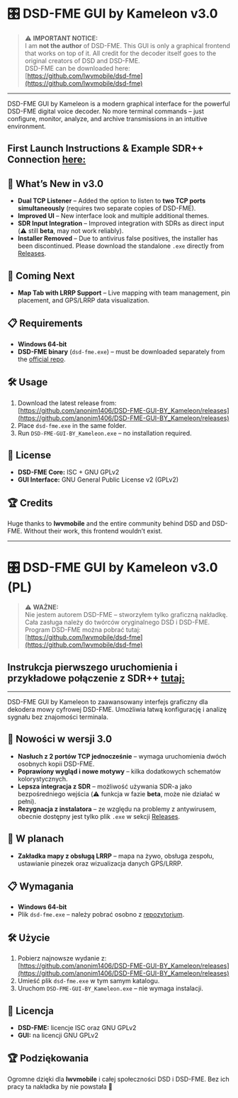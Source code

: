 # 🎛️ DSD-FME GUI by Kameleon v3.0

> ⚠️ **IMPORTANT NOTICE:**  
> I am **not the author** of DSD-FME. This GUI is only a graphical frontend that works on top of it. All credit for the decoder itself goes to the original creators of DSD and DSD-FME.  
> DSD-FME can be downloaded here: [https://github.com/lwvmobile/dsd-fme](https://github.com/lwvmobile/dsd-fme)

---

DSD-FME GUI by Kameleon is a modern graphical interface for the powerful DSD-FME digital voice decoder. No more terminal commands – just configure, monitor, analyze, and archive transmissions in an intuitive environment.

## First Launch Instructions & Example SDR++ Connection [here:](https://github.com/anonim1406/DSD-FME-GUI-BY_Kameleon/blob/main/instruction.md)

## 🚀 What’s New in v3.0
- **Dual TCP Listener** – Added the option to listen to **two TCP ports simultaneously** (requires two separate copies of DSD-FME).  
- **Improved UI** – New interface look and multiple additional themes.  
- **SDR Input Integration** – Improved integration with SDRs as direct input (⚠️ still **beta**, may not work reliably).  
- **Installer Removed** – Due to antivirus false positives, the installer has been discontinued. Please download the standalone `.exe` directly from [Releases](https://github.com/anonim1406/DSD-FME-GUI-BY_Kameleon/releases).

## 🔮 Coming Next
- **Map Tab with LRRP Support** – Live mapping with team management, pin placement, and GPS/LRRP data visualization.  

## 📋 Requirements
- **Windows 64-bit**  
- **DSD-FME binary** (`dsd-fme.exe`) – must be downloaded separately from the [official repo](https://github.com/lwvmobile/dsd-fme).  

## 🛠️ Usage
1. Download the latest release from:  
   [https://github.com/anonim1406/DSD-FME-GUI-BY_Kameleon/releases](https://github.com/anonim1406/DSD-FME-GUI-BY_Kameleon/releases)  
2. Place `dsd-fme.exe` in the same folder.  
3. Run `DSD-FME-GUI-BY_Kameleon.exe` – no installation required.  

## 📜 License
- **DSD-FME Core:** ISC + GNU GPLv2  
- **GUI Interface:** GNU General Public License v2 (GPLv2)  

## 🏆 Credits
Huge thanks to **lwvmobile** and the entire community behind DSD and DSD-FME. Without their work, this frontend wouldn’t exist.  

---

# 🎛️ DSD-FME GUI by Kameleon v3.0 (PL)

> ⚠️ **WAŻNE:**  
> Nie jestem autorem DSD-FME – stworzyłem tylko graficzną nakładkę. Cała zasługa należy do twórców oryginalnego DSD i DSD-FME.  
> Program DSD-FME można pobrać tutaj: [https://github.com/lwvmobile/dsd-fme](https://github.com/lwvmobile/dsd-fme)

## Instrukcja pierwszego uruchomienia i przykładowe połączenie z SDR++ [tutaj:](https://github.com/anonim1406/DSD-FME-GUI-BY_Kameleon/blob/main/instruction.md)

---

DSD-FME GUI by Kameleon to zaawansowany interfejs graficzny dla dekodera mowy cyfrowej DSD-FME. Umożliwia łatwą konfigurację i analizę sygnału bez znajomości terminala.

## 🚀 Nowości w wersji 3.0
- **Nasłuch z 2 portów TCP jednocześnie** – wymaga uruchomienia dwóch osobnych kopii DSD-FME.  
- **Poprawiony wygląd i nowe motywy** – kilka dodatkowych schematów kolorystycznych.  
- **Lepsza integracja z SDR** – możliwość używania SDR-a jako bezpośredniego wejścia (⚠️ funkcja w fazie **beta**, może nie działać w pełni).  
- **Rezygnacja z instalatora** – ze względu na problemy z antywirusem, obecnie dostępny jest tylko plik `.exe` w sekcji [Releases](https://github.com/anonim1406/DSD-FME-GUI-BY_Kameleon/releases).

## 🔮 W planach
- **Zakładka mapy z obsługą LRRP** – mapa na żywo, obsługa zespołu, ustawianie pinezek oraz wizualizacja danych GPS/LRRP.  

## 📋 Wymagania
- **Windows 64-bit**  
- Plik `dsd-fme.exe` – należy pobrać osobno z [repozytorium](https://github.com/lwvmobile/dsd-fme).  

## 🛠️ Użycie
1. Pobierz najnowsze wydanie z:  
   [https://github.com/anonim1406/DSD-FME-GUI-BY_Kameleon/releases](https://github.com/anonim1406/DSD-FME-GUI-BY_Kameleon/releases)  
2. Umieść plik `dsd-fme.exe` w tym samym katalogu.  
3. Uruchom `DSD-FME-GUI-BY_Kameleon.exe` – nie wymaga instalacji.  

## 📜 Licencja
- **DSD-FME:** licencje ISC oraz GNU GPLv2  
- **GUI:** na licencji GNU GPLv2  

## 🏆 Podziękowania
Ogromne dzięki dla **lwvmobile** i całej społeczności DSD i DSD-FME. Bez ich pracy ta nakładka by nie powstała 🙌
